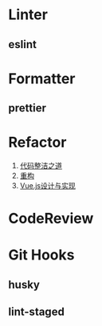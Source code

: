 # Linter

## eslint

# Formatter

## prettier

# Refactor

1. [代码整洁之道](https://gitee.com/GARRYCODE/Clean-Code-Collection-Books/raw/master/clean%20code-%E4%BB%A3%E7%A0%81%E6%95%B4%E6%B4%81%E4%B9%8B%E9%81%93(%E4%B8%AD%E6%96%87%E5%AE%8C%E6%95%B4%E7%89%88-%E5%B8%A6%E4%B9%A6%E7%AD%BE).pdf)
2. [重构](https://book-refactoring2.ifmicro.com/ebook/refactoring2.pdf)
3. [Vue.js设计与实现](https://gitee.com/mewcoder/fe-book/raw/master/Vue.js%E8%AE%BE%E8%AE%A1%E4%B8%8E%E5%AE%9E%E7%8E%B0.pdf)

# CodeReview

# Git Hooks

## husky

## lint-staged
